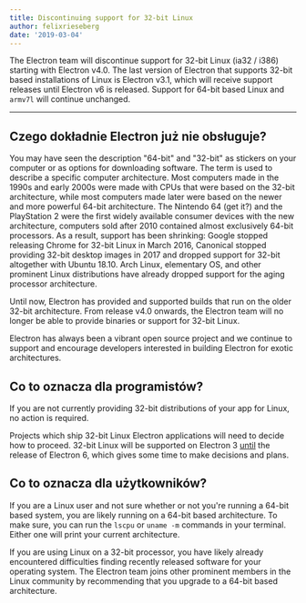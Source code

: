 ```yaml
---
title: Discontinuing support for 32-bit Linux
author: felixrieseberg
date: '2019-03-04'
---
```


The Electron team will discontinue support for 32-bit Linux (ia32 / i386) starting with Electron v4.0. The last version of Electron that supports 32-bit based installations of Linux is Electron v3.1, which will receive support releases until Electron v6 is released. Support for 64-bit based Linux and `armv7l` will continue unchanged.

---

## Czego dokładnie Electron już nie obsługuje?

You may have seen the description "64-bit" and "32-bit" as stickers on your computer or as options for downloading software. The term is used to describe a specific computer architecture. Most computers made in the 1990s and early 2000s were made with CPUs that were based on the 32-bit architecture, while most computers made later were based on the newer and more powerful 64-bit architecture. The Nintendo 64 (get it?) and the PlayStation 2 were the first widely available consumer devices with the new architecture, computers sold after 2010 contained almost exclusively 64-bit processors. As a result, support has been shrinking: Google stopped releasing Chrome for 32-bit Linux in March 2016, Canonical stopped providing 32-bit desktop images in 2017 and dropped support for 32-bit altogether with Ubuntu 18.10. Arch Linux, elementary OS, and other prominent Linux distributions have already dropped support for the aging processor architecture.

Until now, Electron has provided and supported builds that run on the older 32-bit architecture. From release v4.0 onwards, the Electron team will no longer be able to provide binaries or support for 32-bit Linux.

Electron has always been a vibrant open source project and we continue to support and encourage developers interested in building Electron for exotic architectures.

## Co to oznacza dla programistów?

If you are not currently providing 32-bit distributions of your app for Linux, no action is required.

Projects which ship 32-bit Linux Electron applications will need to decide how to proceed. 32-bit Linux will be supported on Electron 3 [until](https://electronjs.org/docs/tutorial/support#supported-versions) the release of Electron 6, which gives some time to make decisions and plans.

## Co to oznacza dla użytkowników?

If you are a Linux user and not sure whether or not you're running a 64-bit based system, you are likely running on a 64-bit based architecture. To make sure, you can run the `lscpu` or `uname -m` commands in your terminal. Either one will print your current architecture.

If you are using Linux on a 32-bit processor, you have likely already encountered difficulties finding recently released software for your operating system. The Electron team joins other prominent members in the Linux community by recommending that you upgrade to a 64-bit based architecture.
